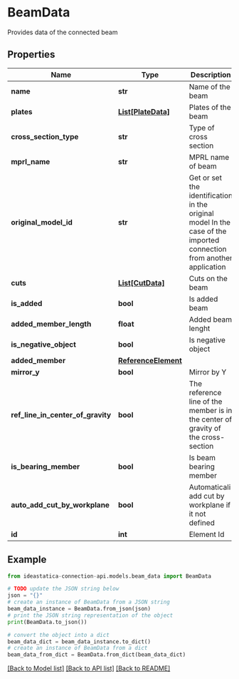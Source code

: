 # BeamData

Provides data of the connected beam

## Properties

Name | Type | Description | Notes
------------ | ------------- | ------------- | -------------
**name** | **str** | Name of the beam | [optional] 
**plates** | [**List[PlateData]**](PlateData.md) | Plates of the beam | [optional] 
**cross_section_type** | **str** | Type of cross section | [optional] 
**mprl_name** | **str** | MPRL name of beam | [optional] 
**original_model_id** | **str** | Get or set the identification in the original model  In the case of the imported connection from another application | [optional] 
**cuts** | [**List[CutData]**](CutData.md) | Cuts on the beam | [optional] 
**is_added** | **bool** | Is added beam | [optional] 
**added_member_length** | **float** | Added beam lenght | [optional] 
**is_negative_object** | **bool** | Is negative object | [optional] 
**added_member** | [**ReferenceElement**](ReferenceElement.md) |  | [optional] 
**mirror_y** | **bool** | Mirror by Y | [optional] 
**ref_line_in_center_of_gravity** | **bool** | The reference line of the member is in the center of gravity of the cross-section | [optional] 
**is_bearing_member** | **bool** | Is beam bearing member | [optional] 
**auto_add_cut_by_workplane** | **bool** | Automaticali add cut by workplane if it not defined | [optional] 
**id** | **int** | Element Id | [optional] 

## Example

```python
from ideastatica-connection-api.models.beam_data import BeamData

# TODO update the JSON string below
json = "{}"
# create an instance of BeamData from a JSON string
beam_data_instance = BeamData.from_json(json)
# print the JSON string representation of the object
print(BeamData.to_json())

# convert the object into a dict
beam_data_dict = beam_data_instance.to_dict()
# create an instance of BeamData from a dict
beam_data_from_dict = BeamData.from_dict(beam_data_dict)
```
[[Back to Model list]](../README.md#documentation-for-models) [[Back to API list]](../README.md#documentation-for-api-endpoints) [[Back to README]](../README.md)


